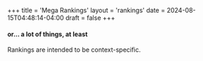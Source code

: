 +++
title = 'Mega Rankings'
layout = 'rankings'
date = 2024-08-15T04:48:14-04:00
draft = false
+++

#### or... a lot of things, at least

Rankings are intended to be context-specific.
